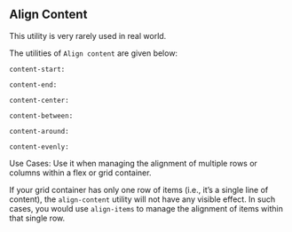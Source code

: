 ## Align Content

This utility is very rarely used in real world.

The utilities of `Align content` are given below:

`content-start:`

`content-end:`

`content-center:`

`content-between:`

`content-around:`

`content-evenly:`

Use Cases:
Use it when managing the alignment of multiple rows or columns within a flex or grid container.

If your grid container has only one row of items (i.e., it’s a single line of content), the `align-content` utility will not have any visible effect. In such cases, you would use `align-items` to manage the alignment of items within that single row.
